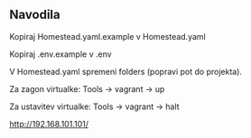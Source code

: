 ## Navodila

Kopiraj Homestead.yaml.example v Homestead.yaml

Kopiraj .env.example v .env


V Homestead.yaml spremeni folders (popravi pot do projekta).


Za zagon virtualke: Tools -> vagrant -> up

Za ustavitev virtualke: Tools -> vagrant -> halt



http://192.168.101.101/
